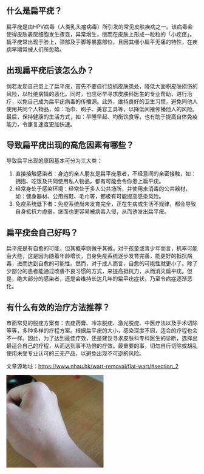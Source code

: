 ## 什么是扁平疣？

扁平疣是由HPV病毒（人类乳头瘤病毒）所引发的常见皮肤疾病之一。该病毒会使得皮肤表层细胞发生骤变，异常增生，继而在皮肤上形成一粒粒的「小疙瘩」。扁平疣常出现于脸上，颈部及手脚等暴露部位，且因其细小扁平无痛的特性，在疾病早期常被人们所忽略。

## **出现扁平疣后该怎么办？**

倘若发现自己患上了扁平疣，首先不要自行绕抓皮肤患处，降低大面积皮肤损伤的风险，以杜绝病情的恶化。同时，也应尽早寻求皮肤科医生的专业帮助，进行治疗，以免自己成为扁平疣病毒的传播源。此外，维持良好的卫生习惯，避免同他人使用共同个人物品，如：毛巾、刷子、美容工具等，以降低间接传播他人的风险。最后，保持健康的生活方式，如：早睡早起、均衡饮食等，也有助于提高自体免疫能力，令康复速度更加快速。

## **导致扁平疣出现的高危因素有哪些？**

导致扁平出现的原因基本可分为三大类：

1. 直接接触感染者：身边的亲人朋友是扁平疣患者，不经意间的亲密接触，如：拥抱、吃饭及共同使用私人物品，都有可能会令你患上扁平疣。
2. 经常身处于感染环境：经常处于多人公共场所，并使用未消毒的公共器材，如：健身器材、公用拖鞋、毛巾等，都极有可能提高感染风险。
3. 免疫系统低下者：免疫系统尚未发育完全，正在生病或生活不规律，都会导致自身抵抗力虚弱，继而也更容易被病毒入侵，从而诱发出扁平疣。

## **扁平疣会自己好吗？**

扁平疣是有自愈的可能，但其概率则微乎其微。对于孩童或青少年而言，机率可能会大些，这是因为随着年龄增长，自身免疫系统逐步发育完善，能更好的抵抗病毒，进而达到自愈的可能性。然而，对于成人而言，自愈的可能性就更小了。除了少部分的患者能通过改善不良习惯的方式，来提高抵抗力，从而消灭扁平疣。但是，绝大部分的感染者，还是会维持长达几年的扁平疣症状，乃至令病症逐渐恶化。

## **有什么有效的治疗方法推荐？**

市面常见的脱疣方案有：去疣药膏、冷冻脱疣、激光脱疣、中医疗法以及手术切除等等，多种多样的疗程方案。根据扁平疣的大小，感染深度不同，适合的疗程也会不一样。因此，为了达到最佳疗效，还是建议寻求皮肤科专科医生的诊断，选择出最适合自己的疗程，从而达到事半功倍的疗效。最重要的事，切勿自行切除或胡乱使用未受专业认可的三无产品，以避免出现不可逆的风险。



文章源地址：https://www.nhau.hk/wart-removal/flat-wart/#section_2

<img src="./images/扁平疣.jpg" alt="扁平疣" style="zoom: 25%;" />